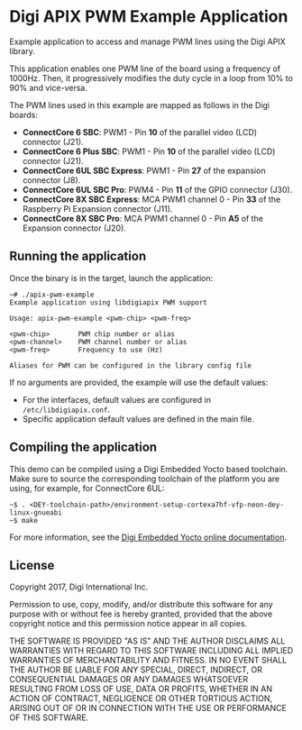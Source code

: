 Digi APIX PWM Example Application
===================================

Example application to access and manage PWM lines using the Digi APIX library.

This application enables one PWM line of the board using a frequency of 1000Hz.
Then, it progressively modifies the duty cycle in a loop from 10% to 90% and
vice-versa.

The PWM lines used in this example are mapped as follows in the Digi boards:
 - **ConnectCore 6 SBC**: PWM1 - Pin **10** of the parallel video (LCD) connector (J21).
 - **ConnectCore 6 Plus SBC**: PWM1 - Pin **10** of the parallel video (LCD) connector (J21).
 - **ConnectCore 6UL SBC Express**: PWM1 - Pin **27** of the expansion connector (J8).
 - **ConnectCore 6UL SBC Pro**: PWM4 - Pin **11** of the GPIO connector (J30).
 - **ConnectCore 8X SBC Express**: MCA PWM1 channel 0 - Pin **33** of the Raspberry Pi Expansion connector (J11).
 - **ConnectCore 8X SBC Pro**: MCA PWM1 channel 0 - Pin **A5** of the Expansion connector (J20).

Running the application
-----------------------
Once the binary is in the target, launch the application:

```
~# ./apix-pwm-example
Example application using libdigiapix PWM support

Usage: apix-pwm-example <pwm-chip> <pwm-freq>

<pwm-chip>       PWM chip number or alias
<pwm-channel>    PWM channel number or alias
<pwm-freq>       Frequency to use (Hz)

Aliases for PWM can be configured in the library config file
```

If no arguments are provided, the example will use the default values:
 - For the interfaces, default values are configured in `/etc/libdigiapix.conf`.
 - Specific application default values are defined in the main file.

Compiling the application
-------------------------
This demo can be compiled using a Digi Embedded Yocto based toolchain. Make
sure to source the corresponding toolchain of the platform you are using,
for example, for ConnectCore 6UL:

```
~$ . <DEY-toolchain-path>/environment-setup-cortexa7hf-vfp-neon-dey-linux-gnueabi
~$ make
```

For more information, see the [Digi Embedded Yocto online documentation](https://github.com/digi-embedded/meta-digi).

License
-------
Copyright 2017, Digi International Inc.

Permission to use, copy, modify, and/or distribute this software for any purpose
with or without fee is hereby granted, provided that the above copyright notice
and this permission notice appear in all copies.

THE SOFTWARE IS PROVIDED "AS IS" AND THE AUTHOR DISCLAIMS ALL WARRANTIES WITH
REGARD TO THIS SOFTWARE INCLUDING ALL IMPLIED WARRANTIES OF MERCHANTABILITY AND
FITNESS. IN NO EVENT SHALL THE AUTHOR BE LIABLE FOR ANY SPECIAL, DIRECT,
INDIRECT, OR CONSEQUENTIAL DAMAGES OR ANY DAMAGES WHATSOEVER RESULTING FROM LOSS
OF USE, DATA OR PROFITS, WHETHER IN AN ACTION OF CONTRACT, NEGLIGENCE OR OTHER
TORTIOUS ACTION, ARISING OUT OF OR IN CONNECTION WITH THE USE OR PERFORMANCE OF
THIS SOFTWARE.
